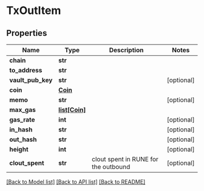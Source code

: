 # TxOutItem

## Properties
Name | Type | Description | Notes
------------ | ------------- | ------------- | -------------
**chain** | **str** |  | 
**to_address** | **str** |  | 
**vault_pub_key** | **str** |  | [optional] 
**coin** | [**Coin**](Coin.md) |  | 
**memo** | **str** |  | [optional] 
**max_gas** | [**list[Coin]**](Coin.md) |  | 
**gas_rate** | **int** |  | [optional] 
**in_hash** | **str** |  | [optional] 
**out_hash** | **str** |  | [optional] 
**height** | **int** |  | [optional] 
**clout_spent** | **str** | clout spent in RUNE for the outbound | [optional] 

[[Back to Model list]](../README.md#documentation-for-models) [[Back to API list]](../README.md#documentation-for-api-endpoints) [[Back to README]](../README.md)

